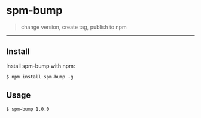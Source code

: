 # spm-bump

> change version, create tag, publish to npm

-----

## Install

Install spm-bump with npm:

    $ npm install spm-bump -g

## Usage

    $ spm-bump 1.0.0